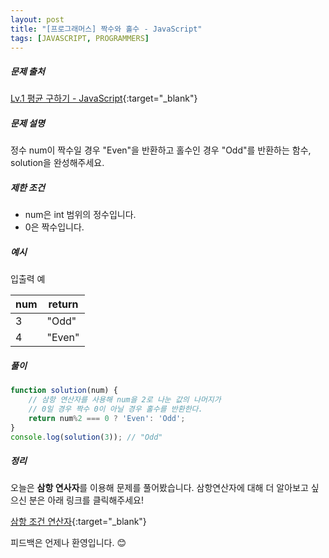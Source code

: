 ```yaml
---
layout: post
title: "[프로그래머스] 짝수와 홀수 - JavaScript"
tags: [JAVASCRIPT, PROGRAMMERS]
---
```

##### 문제 출처
[Lv.1 평균 구하기 - JavaScript](https://programmers.co.kr/learn/courses/30/lessons/12937?language=javascript){:target="_blank"}

##### 문제 설명
정수 num이 짝수일 경우 "Even"을 반환하고 홀수인 경우 "Odd"를 반환하는 함수, solution을 완성해주세요.

##### 제한 조건
* num은 int 범위의 정수입니다.
* 0은 짝수입니다.

##### 예시
입출력 예

|num|return|
|---|---|
|3|"Odd"|
|4|"Even"|

##### 풀이
```javascript
function solution(num) {
    // 삼항 연산자를 사용해 num을 2로 나눈 값의 나머지가 
    // 0일 경우 짝수 0이 아닐 경우 홀수를 반환한다.
    return num%2 === 0 ? 'Even': 'Odd';
}
console.log(solution(3)); // "Odd"
```

##### 정리
오늘은 **삼항 연사자**를 이용해 문제를 풀어봤습니다. 삼항연산자에 대해 더 알아보고 싶으신 분은 아래 링크를 클릭해주세요!

[삼항 조건 연산자](https://developer.mozilla.org/ko/docs/Web/JavaScript/Reference/Operators/Conditional_Operator){:target="_blank"}

피드백은 언제나 환영입니다. 😊